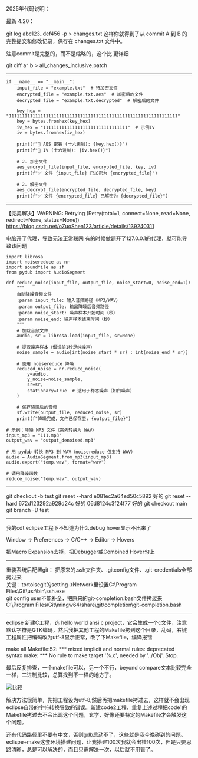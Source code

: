 2025年代码说明：

最新 4.20：			
	
git log abc123..def456 -p > changes.txt
这样你就得到了从 commit A 到 B 的完整提交和修改记录，保存在 changes.txt 文件中。

注意commit是完整的，而不是缩略的，这个比 更详细

git diff a^ b > all_changes_inclusive.patch

-----------	
```
if __name__ == "__main__":
    input_file = "example.txt"  # 待加密文件
    encrypted_file = "example.txt.aes"  # 加密后的文件
    decrypted_file = "example.txt.decrypted"  # 解密后的文件

    key_hex = "1111111111111111111111111111111111111111111111111111111111111111"
    key = bytes.fromhex(key_hex)
    iv_hex = "11111111111111111111111111111111"  # 示例IV
    iv = bytes.fromhex(iv_hex)

    print(f"🔑 AES 密钥 (十六进制): {key.hex()}")
    print(f"🔗 IV (十六进制): {iv.hex()}")

    # 2. 加密文件
    aes_encrypt_file(input_file, encrypted_file, key, iv)
    print(f"✅ 文件 {input_file} 已加密为 {encrypted_file}")
	
    # 2. 解密文件
    aes_decrypt_file(encrypted_file, decrypted_file, key)
    print(f"✅ 文件 {encrypted_file} 已解密为 {decrypted_file}")
```
			
------
【完美解决】WARNING: Retrying (Retry(total=1, connect=None, read=None, redirect=None, status=None))
https://blog.csdn.net/oZuoShen123/article/details/139240311

电脑开了代理，导致无法正常联网
有的时候做题开了127.0.0.1的代理，就可能导致该问题

```
import librosa
import noisereduce as nr
import soundfile as sf
from pydub import AudioSegment

def reduce_noise(input_file, output_file, noise_start=0, noise_end=1):
    """
    自动降噪音频文件
    :param input_file: 输入音频路径（MP3/WAV）
    :param output_file: 输出降噪后音频路径
    :param noise_start: 噪声样本开始时间（秒）
    :param noise_end: 噪声样本结束时间（秒）
    """
    # 加载音频文件
    audio, sr = librosa.load(input_file, sr=None)
    
    # 提取噪声样本（假设前1秒是纯噪声）
    noise_sample = audio[int(noise_start * sr) : int(noise_end * sr)]
    
    # 使用 noisereduce 降噪
    reduced_noise = nr.reduce_noise(
        y=audio, 
        y_noise=noise_sample, 
        sr=sr,
        stationary=True  # 适用于稳态噪声（如白噪声）
    )
    
    # 保存降噪后的音频
    sf.write(output_file, reduced_noise, sr)
    print(f"降噪完成，文件已保存至: {output_file}")

# 示例：降噪 MP3 文件（需先转换为 WAV）
input_mp3 = "111.mp3" 
output_wav = "output_denoised.mp3"

# 用 pydub 转换 MP3 到 WAV（noisereduce 仅支持 WAV）
audio = AudioSegment.from_mp3(input_mp3)
audio.export("temp.wav", format="wav")

# 调用降噪函数
reduce_noise("temp.wav", output_wav)
```

--------
git checkout -b test
git reset --hard e081ec2a64ed50c5892  好的
git reset --hard 672d123292a929d24c 好的
06d8124c3f24f77 好的
git checkout main
git branch -D test

-------
我的cdt eclipse工程下不知道为什么debug hover显示不出来了

Window → Preferences → C/C++ → Editor → Hovers

把Macro Expansion去掉，把Debugger或Combined Hover勾上

-------
重装系统后配置git：
把原来的.ssh文件夹、.gitconfig文件、.git-credentials全部拷过来         
关键：tortoisegit的setting-》Network里设置C:\Program Files\Git\usr\bin\ssh.exe          
git config user不能补全，把原来的git-completion.bash文件拷过来         
C:\Program Files\Git\mingw64\share\git\completion\git-completion.bash      

---------
eclipse 新建C工程，选 hello world ansi c project，它会生成一个c文件，注意默认字符是GTK编码，然后我把其他工程的Makefile拷到这个目录，乱码，右键工程属性把编码改为utf-8显示正常，改了下Makefile，编译报错

make all 
Makefile:52: *** mixed implicit and normal rules: deprecated syntax
make: *** No rule to make target '%.c', needed by '../Obj'.  Stop.

最后反复排查，一个makefile可以，另一个不行，beyond compare文本比较完全一样，二进制比较，总算找到不一样的地方了。

![比较](../pic/sub2/error1.JPG)<br>

解决方法很简单，先把工程设为utf-8,然后再把makefile拷过去，这样就不会出现eclipse自带的字符转换导致的错误。新建code2工程，重复上述过程把code1的Makefile拷过去不会出现这个问题，玄学，好像还要特定的Makefile才会触发这个问题。



还有代码路径里不要有中文，否则gdb启动不了，这些就是我今晚碰到的问题。eclispe+make这套环境搭建问题，让我搭建100次我就会出错100次，但是只要思路清晰，总是可以解决的，而且只需解决一次，以后就不用管了。